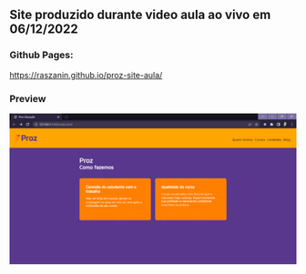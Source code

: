 ## Site produzido durante video aula ao vivo em 06/12/2022

### Github Pages:

https://raszanin.github.io/proz-site-aula/

### Preview

![Capa](./assets/capa.png)
